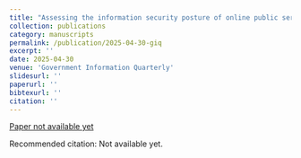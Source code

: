 ```yaml
---
title: "Assessing the information security posture of online public services worldwide: Technical insights, trends, and policy implications"
collection: publications
category: manuscripts
permalink: /publication/2025-04-30-giq
excerpt: ''
date: 2025-04-30
venue: 'Government Information Quarterly'
slidesurl: ''
paperurl: ''
bibtexurl: ''
citation: ''
---
```


[Paper not available yet]()

Recommended citation: Not available yet.